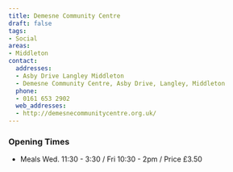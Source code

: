 ```yaml
---
title: Demesne Community Centre
draft: false
tags:
- Social
areas:
- Middleton
contact:
  addresses:
  - Asby Drive Langley Middleton
  - Demesne Community Centre, Asby Drive, Langley, Middleton
  phone:
  - 0161 653 2902
  web_addresses:
  - http://demesnecommunitycentre.org.uk/
---
```


### Opening Times
* Meals  Wed. 11:30 - 3:30 / Fri  10:30 - 2pm / Price £3.50

